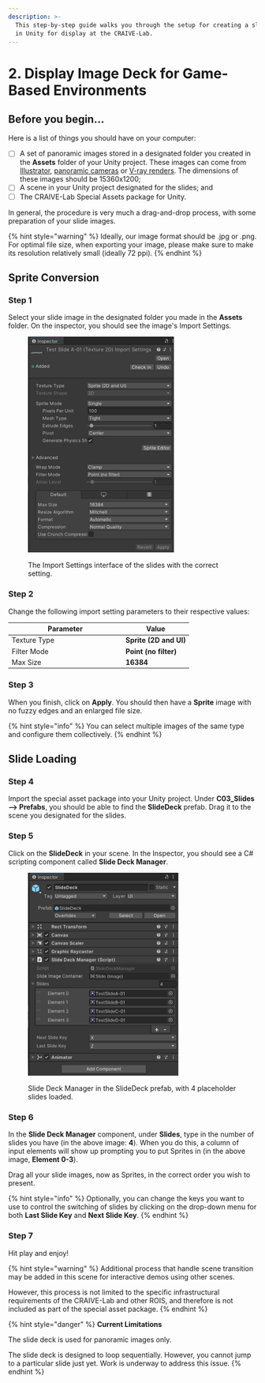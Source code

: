 ```yaml
---
description: >-
  This step-by-step guide walks you through the setup for creating a slide deck
  in Unity for display at the CRAIVE-Lab.
---
```


# 2. Display Image Deck for Game-Based Environments

## Before you begin...

Here is a list of things you should have on your computer:

* [ ] A set of panoramic images stored in a designated folder you created in the **Assets** folder of your Unity project. These images can come from [Illustrator](../infrastructure/panoramic-display.md), [panoramic cameras](4.-display-panorama-from-spherical-camera.md) or [V-ray renders](5.-rendering-panorama.md). The dimensions of these images should be 15360x1200;&#x20;
* [ ] A scene in your Unity project designated for the slides; and
* [ ] The CRAIVE-Lab Special Assets package for Unity.

In general, the procedure is very much a drag-and-drop process, with some preparation of your slide images.&#x20;

{% hint style="warning" %}
Ideally, our image format should be .jpg or .png. For optimal file size, when exporting your image, please make sure to make its resolution relatively small (ideally 72 ppi).
{% endhint %}

## Sprite Conversion

### Step 1

Select your slide image in the designated folder you made in the **Assets** folder. On the inspector, you should see the image's Import Settings.

<figure><img src="../.gitbook/assets/slide-import.png" alt="" width="296"><figcaption><p>The Import Settings interface of the slides with the correct setting.</p></figcaption></figure>

### Step 2

Change the following import setting parameters to their respective values:

<table><thead><tr><th width="217">Parameter</th><th>Value</th></tr></thead><tbody><tr><td>Texture Type</td><td><strong>Sprite (2D and UI)</strong></td></tr><tr><td>Filter Mode</td><td><strong>Point (no filter)</strong></td></tr><tr><td>Max Size</td><td><strong>16384</strong></td></tr></tbody></table>

### Step 3

When you finish, click on **Apply**. You should then have a **Sprite** image with no fuzzy edges and an enlarged file size.

{% hint style="info" %}
You can select multiple images of the same type and configure them collectively.
{% endhint %}

## Slide Loading

### Step 4

Import the special asset package into your Unity project. Under **C03\_Slides --> Prefabs**, you should be able to find the **SlideDeck** prefab. Drag it to the scene you designated for the slides.&#x20;

### Step 5

Click on the **SlideDeck** in your scene. In the Inspector, you should see a C# scripting component called **Slide Deck Manager**.

<figure><img src="../.gitbook/assets/slide-deck-manager.png" alt="" width="305"><figcaption><p>Slide Deck Manager in the SlideDeck prefab, with 4 placeholder slides loaded.</p></figcaption></figure>

### **Step 6**

In the **Slide Deck Manager** component, under **Slides**, type in the number of slides you have (in the above image: **4**). When you do this, a column of input elements will show up prompting you to put Sprites in (in the above image, **Element 0-3**).

Drag all your slide images, now as Sprites, in the correct order you wish to present.&#x20;

{% hint style="info" %}
Optionally, you can change the keys you want to use to control the switching of slides by clicking on the drop-down menu for both **Last Slide Key** and **Next Slide Key**.
{% endhint %}

### Step 7

Hit play and enjoy!

{% hint style="warning" %}
Additional process that handle scene transition may be added in this scene for interactive demos using other scenes.&#x20;

However, this process is not limited to the specific infrastructural requirements of the CRAIVE-Lab and other ROIS, and therefore is not included as part of the special asset package.
{% endhint %}

{% hint style="danger" %}
**Current Limitations**

The slide deck is used for panoramic images only.&#x20;

The slide deck is designed to loop sequentially. However, you cannot jump to a particular slide just yet. Work is underway to address this issue.
{% endhint %}
